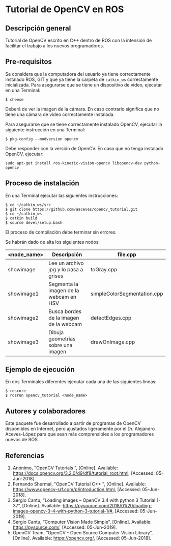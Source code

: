 # Tutorial de OpenCV en ROS

## Descripción general
Tutorial de OpenCV escrito en C++ dentro de ROS con la intensión de facilitar el trabajo a los nuevos programadores.

## Pre-requisitos
Se considera que la computadora del usuario ya tiene correctamente instalado ROS, GIT y que ya tiene la carpeta de `catkin_ws` correctamente inicializada.
Para asegurarse que se tiene un dispositivo de video, ejecutar en una Terminal:
```
$ cheese
```
Deberá de ver la imagen de la cámara. En caso contrario significa que no tiene una cámara de video correctamente instalada. 

Para asegurarse que se tiene correctamente instalado OpenCV, ejecutar la siguiente instrucción en una Terminal:
```
$ pkg-config –-modversion opencv
```
Debe responder con la versión de OpenCV. En caso que no tenga instalado OpenCV, ejecutar:
```
sudo apt-get install ros-kinetic-vision-opencv libopencv-dev python-opencv
```

## Proceso de instalación
En una Terminal ejecutar las siguientes instrucciones:
```
$ cd ~/catkin_ws/src
$ git clone https://github.com/aaceves/opencv_tutorial.git
$ cd ~/catkin_ws
$ catkin build
$ source devel/setup.bash
```
El proceso de compilación debe terminar sin errores. 

Se habrán dado de alta los siguientes nodos:

| <node_name> | Descripción | file.cpp |
| --- | --- | --- |
| showimage | Lee un archivo jpg y lo pasa a grises | toGray.cpp | 
| showimage1 | Segmenta la imagen de la webcam en HSV | simpleColorSegmentation.cpp |
| showimage2 | Busca bordes de la imagen de la webcam| detectEdges.cpp |
| showimage3 | Dibuja geometrías sobre una imagen| drawOnImage.cpp |


## Ejemplo de ejecución

En dos Terminales diferentes ejecutar cada una de las siguientes lineas:
```
$ roscore
$ rosrun opencv_tutorial <node_name>
```


## Autores y colaboradores
Este paquete fue desarrollado a partir de programas de OpenCV disponibles en Internet, pero ajustados ligeramente por el Dr. Alejandro Aceves-López para que sean más comprensibles a los programadores nuevos de ROS.

## Referencias

1. Anónimo, "OpenCV Tutorials ", [Online]. Available: https://docs.opencv.org/3.2.0/d9/df8/tutorial_root.html, [Accessed: 05-Jun-2018].
2. Fernando Shermal, "OpenCV Tutorial C++ ", [Online]. Available: https://www.opencv-srf.com/p/introduction.html, [Accessed: 05-Jun-2018].
3. Sergio Cantu, “Loading images – OpenCV 3.4 with python 3 Tutorial 1-37”, [Online]. Available: https://pysource.com/2018/01/20/loading-images-opencv-3-4-with-python-3-tutorial-1/#, [Accessed: 05-Jun-2019].
4. Sergio Cantu, “Computer Vision Made Simple”, [Online]. Available: https://pysource.com/, [Accessed: 05-Jun-2019].
5. OpenCV Team, “OpenCV - Open Source Computer Vision Library”, [Online]. Available: https://opencv.org/, [Accessed: 05-Jun-2018].
